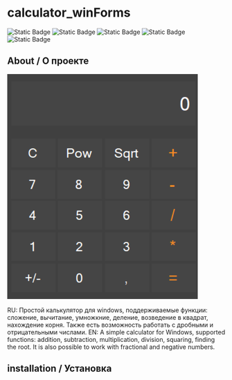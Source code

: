 # calculator_winForms
![Static Badge](https://img.shields.io/badge/language-C%2B%2B-red)
![Static Badge](https://img.shields.io/badge/powered_by-NET_Framework_4.7.2-blue)
![Static Badge](https://img.shields.io/badge/platforms-Windows-purple)
![Static Badge](https://img.shields.io/badge/version-1.0-orange)
![Static Badge](https://img.shields.io/badge/developer-sergxlove-green)

## About / О проекте

![screenshot_calculator](https://github.com/sergxlove/calculator_wimForms/blob/master/screenshotes/Снимок%20экрана%202024-04-02%20154234.png) 



RU: Простой калькулятор для windows, поддерживаемые функции: сложение, вычитание, умножкние, деление, возведение в квадрат, нахождение корня. Также есть возможность работать с дробными и отрицательными числами.
EN: A simple calculator for Windows, supported functions: addition, subtraction, multiplication, division, squaring, finding the root. It is also possible to work with fractional and negative numbers.

## installation / Установка

